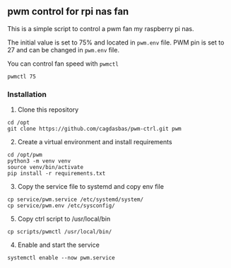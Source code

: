 ## pwm control for rpi nas fan

This is a simple script to control a pwm fan my raspberry pi nas.

The initial value is set to 75% and located in `pwm.env` file.
PWM pin is set to 27 and can be changed in `pwm.env` file.

You can control fan speed with `pwmctl`

```shell
pwmctl 75
```

### Installation

1. Clone this repository

```shell
cd /opt
git clone https://github.com/cagdasbas/pwm-ctrl.git pwm
```

2. Create a virtual environment and install requirements

```shell
cd /opt/pwm
python3 -m venv venv
source venv/bin/activate
pip install -r requirements.txt
```

3. Copy the service file to systemd and copy env file

```shell
cp service/pwm.service /etc/systemd/system/
cp service/pwm.env /etc/sysconfig/
```

5. Copy ctrl script to /usr/local/bin

```shell
cp scripts/pwmctl /usr/local/bin/
```

4. Enable and start the service

```shell
systemctl enable --now pwm.service
```